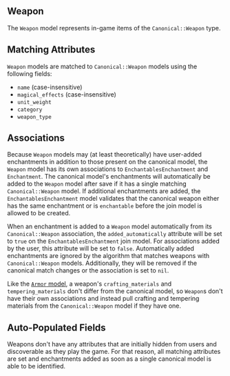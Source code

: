 ## Weapon

The `Weapon` model represents in-game items of the `Canonical::Weapon` type.

## Matching Attributes

`Weapon` models are matched to `Canonical::Weapon` models using the following fields:

* `name` (case-insensitive)
* `magical_effects` (case-insensitive)
* `unit_weight`
* `category`
* `weapon_type`

## Associations

Because `Weapon` models may (at least theoretically) have user-added enchantments in addition to those present on the canonical model, the `Weapon` model has its own associations to `EnchantablesEnchantment` and `Enchantment`. The canonical model's enchantments will automatically be added to the `Weapon` model after save if it has a single matching `Canonical::Weapon` model. If additional enchantments are added, the `EnchantablesEnchantment` model validates that the canonical weapon either has the same enchantment or is `enchantable` before the join model is allowed to be created.

When an enchantment is added to a `Weapon` model automatically from its `Canonical::Weapon` association, the `added_automatically` attribute will be set to `true` on the `EnchantablesEnchantment` join model. For associations added by the user, this attribute will be set to `false`. Automatically added enchantments are ignored by the algorithm that matches weapons with `Canonical::Weapon` models. Additionally, they will be removed if the canonical match changes or the association is set to `nil`.

Like the [`Armor` model](/docs/in_game_items/armor.md), a weapon's `crafting_materials` and `tempering_materials` don't differ from the canonical model, so `Weapon`s don't have their own associations and instead pull crafting and tempering materials from the `Canonical::Weapon` model if they have one.

## Auto-Populated Fields

Weapons don't have any attributes that are initially hidden from users and discoverable as they play the game. For that reason, all matching attributes are set and enchantments added as soon as a single canonical model is able to be identified.
